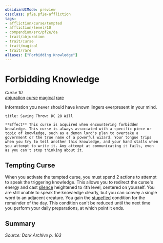 ```yaml
---
obsidianUIMode: preview
cssclass: pf2e,pf2e-affliction
tags:
- affliction/curse/tempted
- affliction/level/10
- compendium/src/pf2e/da
- trait/abjuration
- trait/curse
- trait/magical
- trait/rare
aliases: ["Forbidding Knowledge"]
---
```

# Forbidding Knowledge
*Curse 10*  
[abjuration](/rules/traits/abjuration.md)  [curse](/rules/traits/curse.md)  [magical](/rules/traits/magical.md)  [rare](/rules/traits/rare.md)  

Information you never should have known lingers everpresent in your mind.

```ad-inline-affliction
title: Saving Throw: DC 28 Will

**Effect** This curse is acquired when encountering forbidden knowledge. This curse is always associated with a specific piece or topic of knowledge, such as a demon lord's plan to overtake a government or the true name of a powerful wizard. Your tongue trips when you try to tell another this knowledge, and your hand stalls when you attempt to write it. Any attempt at communicating it fails, even as you can't stop thinking about it.
```

## Tempting Curse

When you activate the tempted curse, you must spend 2 actions to attempt to speak the triggering knowledge. This allows you to redirect the curse's energy and cast [silence](/compendium/spells/silence.md) heightened to 4th level, centered on yourself. You are still unable to speak the knowledge clearly, but you can convey a single word to an adjacent creature. You gain the [stupefied](/rules/conditions.md#Stupefied) condition for the remainder of the day. This condition can't be reduced until the next time you perform your daily preparations, at which point it ends.

## Summary

*Source: Dark Archive p. 163*